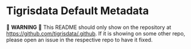 # Tigrisdata Default Metadata

:rotating_light: **WARNING** :rotating_light: This README should only show on the repository at https://github.com/tigrisdata/.github. If it is showing on some other repo, please open an issue in the respective repo to have it fixed.
